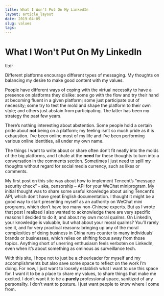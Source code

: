 ```yaml
---
title: What I Won't Put On My LinkedIn
layout: article_layout
date: 2019-04-09
slug: values
tags:
---
```


# What I Won't Put On My LinkedIn

<div class="tldr-container">
  <div class="tldr-label">tl;dr</div>
  <p class="tldr">
    Different platforms encourage different types of messaging. My thoughts on balancing my desire to make good content with my values.
  </p>
</div>

People have different ways of coping with the virtual necessity to have a presence on platforms they dislike: some go with the flow and try their hand at becoming fluent in a given platform; some just participate out of necessity; some try to test the mold and shape the platform to their own style; and others just abstain from participating. The latter has been my strategy the past few years.  

There’s nothing interesting about abstention. Some people hold a certain pride about **not** being on a platform; my feeling isn’t so much pride as it is exhaustion. I’ve been online most of my life and I’ve been performing various online identities, all under my own name. 

The things I want to write about or share often don’t fit neatly into the molds of the big platforms, and I chafe at the **need** for these thoughts to turn into a conversation in the comments section. Sometimes I just need to spill my thoughts without regard for social media currency, such as likes or comments. 

My first post on this site was about how to implement Tencent’s “message security check” - aka, censorship – API for your WeChat miniprogram. My initial thought was to share some useful knowledge about using Tencent’s API, which don’t have great English documentation. I thought it might be a good way to start presenting myself as an authority on WeChat mini programs, which don’t have too many non-Chinese experts. But as I wrote that post I realized I also wanted to acknowledge there are very specific reasons I decided to do it, and about my own moral qualms. On LinkedIn,  your knowledge is valuable, but what about your moral qualms? You’ll rarely see it, and for very practical reasons: bringing up any of the moral complexities of doing business in China runs counter to many individuals’ brands or businesses, which relies on shifting focus away from those topics. Anything short of unerring enthusiasm feels verboten on LinkedIn, even when it’s about something as ominous as surveillance tech. 

With this site, I hope not to just be a cheerleader for myself and my accomplishments but also save some space to reflect on the work I’m doing. For now, I just want to loosely establish what I want to use this space for. I want it to be a place to share my values, to share things that make me excited. I don’t want it to be a **purely** professional space, sanitized of any personality. I don’t want to posture. I just want people to know where I come from. 
